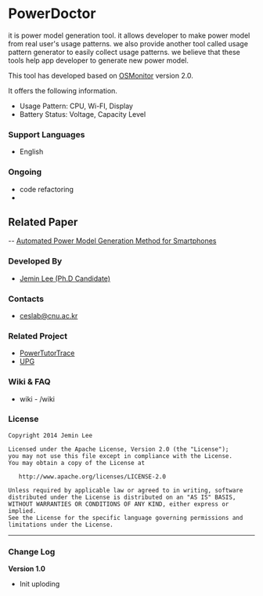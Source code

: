 PowerDoctor
===========

it is power model generation tool. it allows developer to make power model from real user's usage patterns. we also provide another tool called usage pattern generator to easily collect usage patterns. we believe that these tools help app developer to generate new power model.

This tool has developed based on [OSMonitor](https://github.com/eolwral/OSMonitor) version 2.0.

It offers the following information.

- Usage Pattern: CPU, Wi-FI, Display
- Battery Status: Voltage, Capacity Level 

### Support Languages ###
- English

### Ongoing ###
- code refactoring
- 
## Related Paper ##
-- [Automated Power Model Generation Method for Smartphones](http://ieeexplore.ieee.org/xpl/articleDetails.jsp?arnumber=6851993&sortType%3Dasc_p_Sequence%26filter%3DAND%28p_IS_Number%3A6851985%29)

### Developed By ###
- [Jemin Lee (Ph.D Candidate)](http://jeminlee.blogspot.kr/)

### Contacts ###
- ceslab@cnu.ac.kr

### Related Project ###
- [PowerTutorTrace](https://github.com/PowerLab/PowerTutorTrace)
- [UPG](https://github.com/PowerLab/UPG)

### Wiki & FAQ ###
- wiki - /wiki

### License ###

    Copyright 2014 Jemin Lee

    Licensed under the Apache License, Version 2.0 (the "License");
    you may not use this file except in compliance with the License.
    You may obtain a copy of the License at

       http://www.apache.org/licenses/LICENSE-2.0

    Unless required by applicable law or agreed to in writing, software
    distributed under the License is distributed on an "AS IS" BASIS,
    WITHOUT WARRANTIES OR CONDITIONS OF ANY KIND, either express or implied.
    See the License for the specific language governing permissions and
    limitations under the License.


----------

### Change Log ###

**Version 1.0**
- Init uploding
